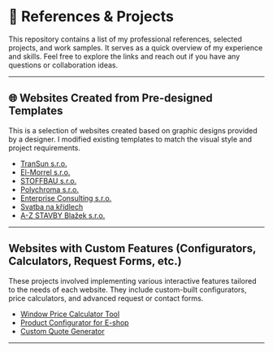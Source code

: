 # 💼 References & Projects
This repository contains a list of my professional references, selected projects, and work samples. It serves as a quick overview of my experience and skills. Feel free to explore the links and reach out if you have any questions or collaboration ideas.

---

## 🌐 Websites Created from Pre-designed Templates

This is a selection of websites created based on graphic designs provided by a designer. I modified existing templates to match the visual style and project requirements.

- [TranSun s.r.o.](https://www.sunoco.cz/)
- [El-Morrel s.r.o.](https://www.el-morrel.cz/)
- [STOFFBAU s.r.o.](https://www.stoffbau.cz/)
- [Polychroma s.r.o.](https://www.polychroma.cz/)
- [Enterprise Consulting s.r.o.](https://www.enterprise-consulting.cz/)
- [Svatba na křídlech](https://www.svatbanakridlech.cz/)
- [A-Z STAVBY Blažek s.r.o.](https://www.a-zstavby.cz/)

---

##  Websites with Custom Features (Configurators, Calculators, Request Forms, etc.)

These projects involved implementing various interactive features tailored to the needs of each website.
They include custom-built configurators, price calculators, and advanced request or contact forms.

- [Window Price Calculator Tool](https://example-d.com)
- [Product Configurator for E-shop](https://example-e.com)
- [Custom Quote Generator](https://example-f.com)

---
